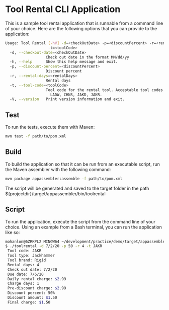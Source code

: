 # Tool Rental CLI Application
This is a sample tool rental application that is runnable from a command line of your choice. Here are the following options that you can provide to the application:

```bash
Usage: Tool Rental [-hV] -d=<checkOutDate> -p=<discountPercent> -r=<rentalDays>
                   -t=<toolCode>
  -d, --checkout-date=<checkOutDate>
                  Check out date in the format MM/dd/yy
  -h, --help      Show this help message and exit.
  -p, --discount-percent=<discountPercent>
                  Discount percent
  -r, --rental-days=<rentalDays>
                  Rental days
  -t, --tool-code=<toolCode>
                  Tool code for the rental tool. Acceptable tool codes are
                    LADW, CHNS, JAKD, JAKR.
  -V, --version   Print version information and exit.
```

## Test
To run the tests, execute them with Maven:

```bash
mvn test -f path/to/pom.xml
```

## Build
To build the application so that it can be run from an executable script, run the Maven assembler with the following command:

```bash
mvn package appassembler:assemble -f path/to/pom.xml
```
The script will be generated and saved to the target folder in the path ${projectdir}/target/appassembler/bin/toolrental

## Script
To run the application, execute the script from the command line of your choice. Using an example from a Bash terminal, you can run the application like so:

```bash
mohanlon@6ZRKPL2 MINGW64 ~/development/practice/demo/target/appassembler/bin (main)
$ ./toolrental -d 7/2/20 -p 50 -r 4 -t JAKR
 Tool code: JAKR       
 Tool type: Jackhammer 
 Tool brand: Rigid     
 Rental days: 4        
 Check out date: 7/2/20
 Due date: 7/6/20
 Daily rental charge: $2.99
 Charge days: 1
 Pre-discount charge: $2.99
 Discount percent: 50%
 Discount amount: $1.50
 Final charge: $1.50
 ```